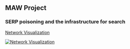 ## MAW Project 
### SERP poisoning and the infrastructure for search

[Network Visualization](https://soderstromkr.github.io/projects/MAW/network_1/index.html)

[![Network Visualization](https://soderstromkr.github.io/projects/MAW/screenshot.png)](https://soderstromkr.github.io/projects/MAW/network_1/index.html)
